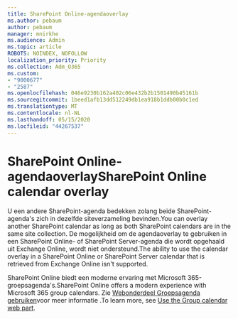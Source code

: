```yaml
---
title: SharePoint Online-agendaoverlay
ms.author: pebaum
author: pebaum
manager: mnirkhe
ms.audience: Admin
ms.topic: article
ROBOTS: NOINDEX, NOFOLLOW
localization_priority: Priority
ms.collection: Adm_O365
ms.custom:
- "9000677"
- "2587"
ms.openlocfilehash: 046e9230b162a402c06e432b2b1501490b45161b
ms.sourcegitcommit: 1beed1afb13dd512249db1ea918b1ddb00b0c1ed
ms.translationtype: MT
ms.contentlocale: nl-NL
ms.lasthandoff: 05/15/2020
ms.locfileid: "44267537"
---
```

# <a name="sharepoint-online-calendar-overlay"></a><span data-ttu-id="b0bb4-102">SharePoint Online-agendaoverlay</span><span class="sxs-lookup"><span data-stu-id="b0bb4-102">SharePoint Online calendar overlay</span></span>

<span data-ttu-id="b0bb4-103">U een andere SharePoint-agenda bedekken zolang beide SharePoint-agenda's zich in dezelfde siteverzameling bevinden.</span><span class="sxs-lookup"><span data-stu-id="b0bb4-103">You can overlay another SharePoint calendar as long as both SharePoint calendars are in the same site collection.</span></span> <span data-ttu-id="b0bb4-104">De mogelijkheid om de agendaoverlay te gebruiken in een SharePoint Online- of SharePoint Server-agenda die wordt opgehaald uit Exchange Online, wordt niet ondersteund.</span><span class="sxs-lookup"><span data-stu-id="b0bb4-104">The ability to use the calendar overlay in a SharePoint Online or SharePoint Server calendar that is retrieved from Exchange Online isn't supported.</span></span>

<span data-ttu-id="b0bb4-105">SharePoint Online biedt een moderne ervaring met Microsoft 365-groepsagenda's.</span><span class="sxs-lookup"><span data-stu-id="b0bb4-105">SharePoint Online offers a modern experience with Microsoft 365 group calendars.</span></span> <span data-ttu-id="b0bb4-106">Zie [Webonderdeel Groepsagenda gebruiken](https://support.microsoft.com/en-us/office/use-the-group-calendar-web-part-eaf3c04d-5699-48cb-8b5e-3caa887d51ce)voor meer informatie .</span><span class="sxs-lookup"><span data-stu-id="b0bb4-106">To learn more, see [Use the Group calendar web part](https://support.microsoft.com/en-us/office/use-the-group-calendar-web-part-eaf3c04d-5699-48cb-8b5e-3caa887d51ce).</span></span>

